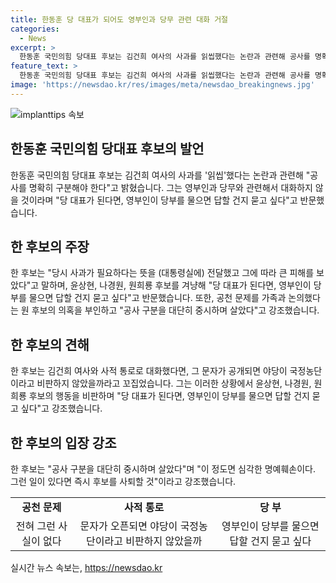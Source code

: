 ```yaml
---
title: 한동훈 당 대표가 되어도 영부인과 당무 관련 대화 거절
categories:
  - News
excerpt: >
  한동훈 국민의힘 당대표 후보는 김건희 여사의 사과를 읽씹했다는 논란과 관련해 공사를 명확히 구분해야 한다며 영부인과 당무와 관련된 대화를 하지 않을 것이라고 말했습니다. 또한, 김 여사의 사과를 요구했다가 대통령실로부터 비상대책위원장 사퇴 압박을 받았다는 의혹을 풀이하며 윤상현, 나경원, 원희룡 후보를 겨냥해 공천 문제를 가족과 논의했다는 의혹을 부인하고, 공사와 사적인 문제를 명확히 구분한다고 강조했습니다.
feature_text: >
  한동훈 국민의힘 당대표 후보는 김건희 여사의 사과를 읽씹했다는 논란과 관련해 공사를 명확히 구분해야 한다며 영부인과 당무와 관련된 대화를 하지 않을 것이라고 말했습니다. 또한, 김 여사의 사과를 요구했다가 대통령실로부터 비상대책위원장 사퇴 압박을 받았다는 의혹을 풀이하며 윤상현, 나경원, 원희룡 후보를 겨냥해 공천 문제를 가족과 논의했다는 의혹을 부인하고, 공사와 사적인 문제를 명확히 구분한다고 강조했습니다.
image: 'https://newsdao.kr/res/images/meta/newsdao_breakingnews.jpg'
---
```


<p><img src="https://newsdao.kr/res/images/meta/newsdao_breakingnews.jpg" alt="implanttips 속보" /></p>

<h2 data-ke-size="size26">한동훈 국민의힘 당대표 후보의 발언</h2>

<p data-ke-size="size16">한동훈 국민의힘 당대표 후보는 김건희 여사의 사과를 '읽씹'했다는 논란과 관련해 "공사를 명확히 구분해야 한다"고 밝혔습니다. 그는 영부인과 당무와 관련해서 대화하지 않을 것이라며 "당 대표가 된다면, 영부인이 당부를 물으면 답할 건지 묻고 싶다"고 반문했습니다.</p>

<h2 data-ke-size="size26">한 후보의 주장</h2>

<p data-ke-size="size16">한 후보는 "당시 사과가 필요하다는 뜻을 (대통령실에) 전달했고 그에 따라 큰 피해를 보았다"고 말하며, 윤상현, 나경원, 원희룡 후보를 겨냥해 "당 대표가 된다면, 영부인이 당부를 물으면 답할 건지 묻고 싶다"고 반문했습니다. 또한, 공천 문제를 가족과 논의했다는 원 후보의 의혹을 부인하고 "공사 구분을 대단히 중시하며 살았다"고 강조했습니다.</p>

<h2 data-ke-size="size26">한 후보의 견해</h2>

<p data-ke-size="size16">한 후보는 김건희 여사와 사적 통로로 대화했다면, 그 문자가 공개되면 야당이 국정농단이라고 비판하지 않았을까라고 꼬집었습니다. 그는 이러한 상황에서 윤상현, 나경원, 원희룡 후보의 행동을 비판하며 "당 대표가 된다면, 영부인이 당부를 물으면 답할 건지 묻고 싶다"고 강조했습니다.</p>

<h2 data-ke-size="size26">한 후보의 입장 강조</h2>

<p data-ke-size="size16">한 후보는 "공사 구분을 대단히 중시하며 살았다"며 "이 정도면 심각한 명예훼손이다. 그런 일이 있다면 즉시 후보를 사퇴할 것"이라고 강조했습니다.</p>

<table>
    <tbody>
        <tr>
            <td style="text-align: center; height: 17px;"><b>공천 문제</b></td>
            <td style="text-align: center; height: 17px;"><b>사적 통로</b></td>
            <td style="text-align: center; height: 17px;"><b>당 부</b></td>
        </tr>
        <tr>
            <td style="text-align: center;">전혀 그런 사실이 없다</td>
            <td style="text-align: center;">문자가 오픈되면 야당이 국정농단이라고 비판하지 않았을까</td>
            <td style="text-align: center;">영부인이 당부를 물으면 답할 건지 묻고 싶다</td>
        </tr>
    </tbody>
</table>
실시간 뉴스 속보는, <a href="https://newsdao.kr" rel="dofollow">https://newsdao.kr</a>


